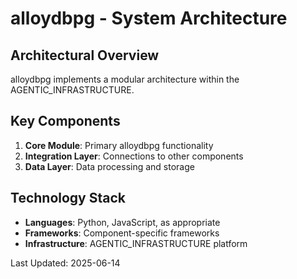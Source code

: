 # alloydbpg - System Architecture

## Architectural Overview

alloydbpg implements a modular architecture within the AGENTIC_INFRASTRUCTURE.

## Key Components

1. **Core Module**: Primary alloydbpg functionality
2. **Integration Layer**: Connections to other components
3. **Data Layer**: Data processing and storage

## Technology Stack

- **Languages**: Python, JavaScript, as appropriate
- **Frameworks**: Component-specific frameworks
- **Infrastructure**: AGENTIC_INFRASTRUCTURE platform

Last Updated: 2025-06-14

